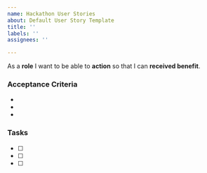 ```yaml
---
name: Hackathon User Stories
about: Default User Story Template
title: ''
labels: ''
assignees: ''

---
```


As a **role** I want to be able to **action** so that I can **received benefit**.

### Acceptance Criteria
-
-
-

### Tasks
- [ ]
- [ ]
- [ ]
